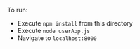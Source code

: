 
To run:

- Execute `npm install` from this directory
- Execute `node userApp.js`
- Navigate to `localhost:8000`
